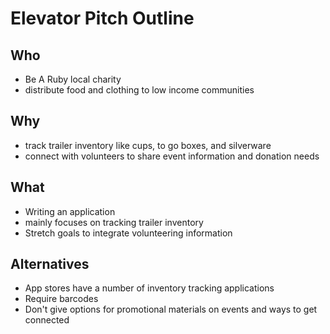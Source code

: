 # Elevator Pitch Outline
## Who
- Be A Ruby local charity
- distribute food and clothing to low income communities
## Why
- track trailer inventory like cups, to go boxes, and silverware
- connect with volunteers to share event information and donation needs

## What
- Writing an application
- mainly focuses on tracking trailer inventory
- Stretch goals to integrate volunteering information

## Alternatives
- App stores have a number of inventory tracking applications
- Require barcodes
- Don't give options for promotional materials on events and ways to get connected
